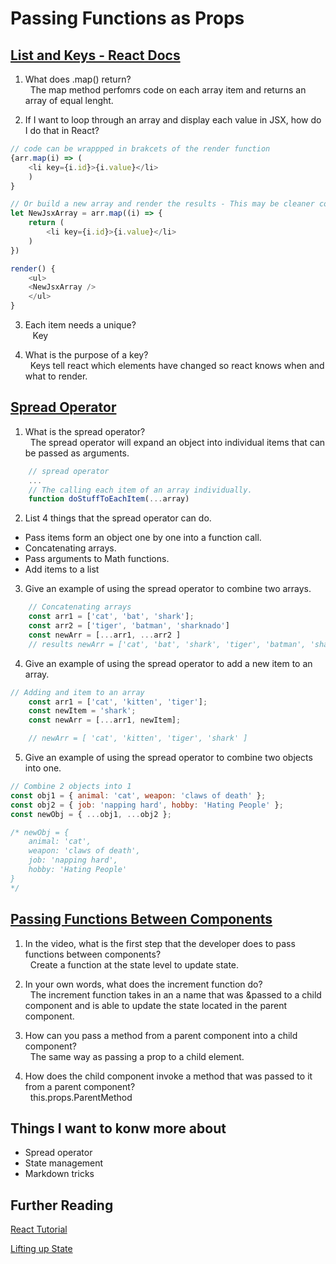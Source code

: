 # Passing Functions as Props

## [List and Keys - React Docs](https://reactjs.org/docs/lists-and-keys.html)

1. What does .map() return?<br>
&nbsp;&nbsp;The map method perfomrs code on each array item and returns an array of equal lenght.

2. If I want to loop through an array and display each value in JSX, how do I do that in React?

```javascript
// code can be wrappped in brakcets of the render function 
{arr.map(i) => (
    <li key={i.id}>{i.value}</li>
    )
}

// Or build a new array and render the results - This may be cleaner code
let NewJsxArray = arr.map((i) => {
    return (
        <li key={i.id}>{i.value}</li>
    )
})

render() {
    <ul>
    <NewJsxArray />
    </ul>
}
```

3. Each item needs a unique?<br>
&nbsp;&nbsp; Key

4. What is the purpose of a key?<br>
&nbsp;&nbsp;Keys tell react which elements have changed so react knows when and what to render.

## [Spread Operator](https://medium.com/coding-at-dawn/how-to-use-the-spread-operator-in-javascript-b9e4a8b06fab)

1. What is the spread operator? <br>
&nbsp;&nbsp;The spread operator will expand an object into individual items that can be passed as arguments.

```javascript
    // spread operator
    ...
    // The calling each item of an array individually.
    function doStuffToEachItem(...array) 
```

2. List 4 things that the spread operator can do.

- Pass items form an object one by one into a function call.
- Concatenating arrays.
- Pass arguments to Math functions.
- Add items to a list

3. Give an example of using the spread operator to combine two arrays.

```javascript
    // Concatenating arrays
    const arr1 = ['cat', 'bat', 'shark'];
    const arr2 = ['tiger', 'batman', 'sharknado']
    const newArr = [...arr1, ...arr2 ]
    // results newArr = ['cat', 'bat', 'shark', 'tiger', 'batman', 'sharknado']
```

4. Give an example of using the spread operator to add a new item to an array.

```javascript
// Adding and item to an array
    const arr1 = ['cat', 'kitten', 'tiger'];
    const newItem = 'shark';    
    const newArr = [...arr1, newItem];

    // newArr = [ 'cat', 'kitten', 'tiger', 'shark' ]
```

5. Give an example of using the spread operator to combine two objects into one.

```javascript
// Combine 2 objects into 1
const obj1 = { animal: 'cat', weapon: 'claws of death' };
const obj2 = { job: 'napping hard', hobby: 'Hating People' };
const newObj = { ...obj1, ...obj2 };

/* newObj = {
    animal: 'cat',
    weapon: 'claws of death',
    job: 'napping hard',
    hobby: 'Hating People'
}
*/
```

## [Passing Functions Between Components](https://www.youtube.com/watch?v=c05OL7XbwXU)

1. In the video, what is the first step that the developer does to pass functions between components?<br>
&nbsp;&nbsp;Create a function at the state level to update state.

2. In your own words, what does the increment function do?<br>
&nbsp;&nbsp;The increment function takes in an a name that was &passed to a child component and is able to update the state located in the parent component.

3. How can you pass a method from a parent component into a child component?<br>
&nbsp;&nbsp;The same way as passing a prop to a child element.

4. How does the child component invoke a method that was passed to it from a parent component?<br>
&nbsp;&nbsp;this.props.ParentMethod

## Things I want to konw more about

- Spread operator
- State management
- Markdown tricks

## Further Reading

[React Tutorial](https://reactjs.org/tutorial/tutorial.html)

[Lifting up State](https://reactjs.org/docs/lifting-state-up.html)